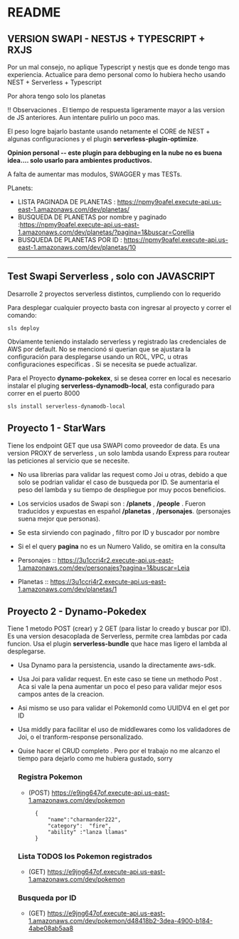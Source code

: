 # README

## VERSION SWAPI -  NESTJS + TYPESCRIPT + RXJS
Por un mal consejo, no aplique Typescript y nestjs que es donde tengo mas experiencia. 
Actualice para demo personal como lo hubiera hecho usando NEST + Serverless + Typescript

Por ahora tengo solo los planetas

!! Observaciones . El tiempo  de respuesta ligeramente mayor a las version de JS   anteriores. Aun  intentare pulirlo un poco mas. 

El peso logre bajarlo bastante usando netamente el CORE de NEST + algunas configuraciones y el plugin **serverless-plugin-optimize**.

**Opinion personal -- este plugin para debbuging en la nube no es buena idea.... solo usarlo para ambientes productivos.**

A falta de aumentar mas modulos, SWAGGER y mas TESTs.

PLanets:

- LISTA PAGINADA DE PLANETAS :  https://npmy9oafel.execute-api.us-east-1.amazonaws.com/dev/planetas/
- BUSQUEDA DE PLANETAS por nombre y paginado :https://npmy9oafel.execute-api.us-east-1.amazonaws.com/dev/planetas/?pagina=1&buscar=Corellia
- BUSQUEDA DE PLANETAS POR ID : https://npmy9oafel.execute-api.us-east-1.amazonaws.com/dev/planetas/10



---


## Test Swapi Serverless , solo con  JAVASCRIPT

Desarrolle 2 proyectos serverless distintos, cumpliendo con lo requerido

Para desplegar cualquier proyecto basta con ingresar al proyecto y correr el comando:
```
sls deploy
```

Obviamente teniendo instalado serverless  y registrado las credenciales de AWS por default. No se mencionó si querian que se ajustara la configuración para desplegarse usando un ROL, VPC, u otras configuraciones especificas  . Si se necesita se puede actualizar.

Para el Proyecto **dynamo-pokekex**, si se desea  correr en local es necesario instalar el pluging **serverless-dynamodb-local**, esta configurado  para correr en el puerto 8000
```
sls install serverless-dynamodb-local
```

## Proyecto 1 - StarWars
Tiene los endpoint GET que usa SWAPI como proveedor de data.
Es una version PROXY de serverless , un solo lambda usando Express  para routear las peticiones al servicio que se necesite. 

- No usa librerias para validar las request como Joi u otras, debido a que solo se podrian validar el caso de busqueda por ID. Se aumentaria el peso del lambda y su tiempo de despliegue por muy pocos beneficios. 

- Los servicios usados de Swapi son  : **/planets** , **/people** .
Fueron traducidos y expuestas  en español **/planetas** , **/personajes**. (personajes suena mejor que personas). 
- Se esta sirviendo con paginado , filtro por ID y  buscador por nombre
- Si el el query **pagina** no es  un Numero Valido,  se omitira en la consulta

- Personajes :: 
    https://3u1ccri4r2.execute-api.us-east-1.amazonaws.com/dev/personajes?pagina=1&buscar=Leia


- Planetas :: 
    https://3u1ccri4r2.execute-api.us-east-1.amazonaws.com/dev/planetas/1




## Proyecto 2 - Dynamo-Pokedex
Tiene 1 metodo POST (crear) y 2 GET (para listar lo creado y buscar por ID). 
Es una version desacoplada de Serverless, permite crea lambdas por cada funcion. Usa el plugin **serverless-bundle** que  hace mas ligero el lambda al desplegarse.

- Usa Dynamo para la persistencia, usando la directamente aws-sdk.


- Usa Joi para validar request. En este caso se tiene un methodo Post . Aca si vale la pena aumentar un poco el peso para validar mejor esos campos antes de la creacion. 
- Asi mismo se uso para validar el PokemonId como UUIDV4 en el get por ID

- Usa middly para facilitar el uso de middlewares como los validadores de Joi, o  el tranform-response personalizado.

- Quise hacer el CRUD completo . Pero por el trabajo  no me alcanzo el tiempo para dejarlo como me hubiera gustado, sorry



    ### Registra Pokemon
    - (POST) https://e9jng647of.execute-api.us-east-1.amazonaws.com/dev/pokemon

            {
                "name":"charmander222",
                "category":  "fire",
                "ability" :"lanza llamas"
            }

    ### Lista TODOS los Pokemon registrados
    - (GET) https://e9jng647of.execute-api.us-east-1.amazonaws.com/dev/pokemon

    ### Busqueda por ID
    - (GET) https://e9jng647of.execute-api.us-east-1.amazonaws.com/dev/pokemon/d48418b2-3dea-4900-b184-4abe08ab5aa8
